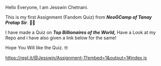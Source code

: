 Hello Everyone, I am Jesswin Chetnani.

This is my first Assignment (Fandom Quiz) from  *__NeoGCamp of Tanay Pratap Sir__*. :technologist:

I have made a Quiz on *__Top Billionaires of the World,__* Have a Look at my Repo and i have also given a link below for the same!

Hope You Will like the Quiz. :nerd_face:

https://repl.it/@Jesswin/Assignment-1?embed=1&output=1#index.js 

